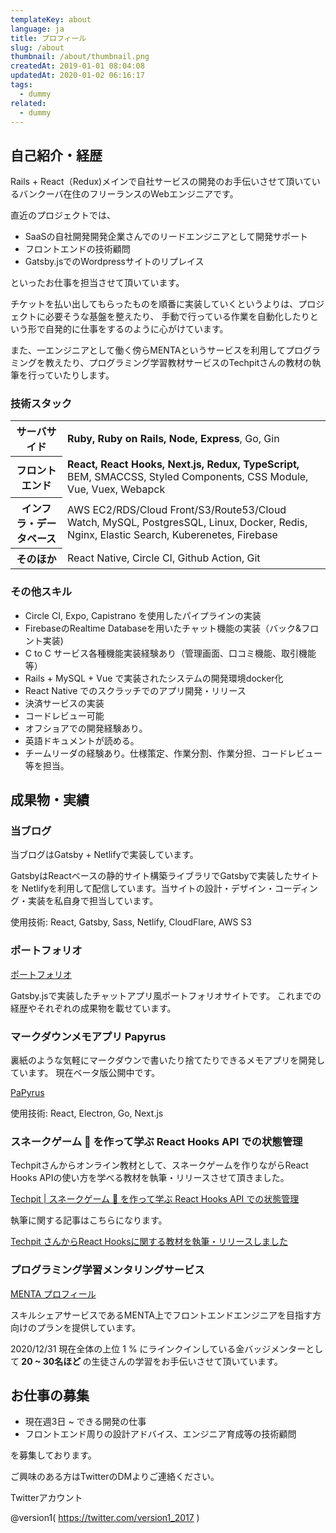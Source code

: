 ```yaml
---
templateKey: about
language: ja
title: プロフィール
slug: /about
thumbnail: /about/thumbnail.png
createdAt: 2019-01-01 08:04:08
updatedAt: 2020-01-02 06:16:17
tags:
  - dummy
related:
  - dummy
---
```



## 自己紹介・経歴

Rails + React（Redux)メインで自社サービスの開発のお手伝いさせて頂いているバンクーバ在住のフリーランスのWebエンジニアです。

直近のプロジェクトでは、

- SaaSの自社開発開発企業さんでのリードエンジニアとして開発サポート
- フロントエンドの技術顧問
- Gatsby.jsでのWordpressサイトのリプレイス

といったお仕事を担当させて頂いています。

チケットを払い出してもらったものを順番に実装していくというよりは、プロジェクトに必要そうな基盤を整えたり、
手動で行っている作業を自動化したりという形で自発的に仕事をするのように心がけています。

また、一エンジニアとして働く傍らMENTAというサービスを利用してプログラミングを教えたり、プログラミング学習教材サービスのTechpitさんの教材の執筆を行っていたりします。

### 技術スタック

<table>
<tbody>
<tr>
  <th>サーバサイド</th>
  <td><strong>Ruby, Ruby on Rails, Node, Express</strong>, Go, Gin</td>
</tr>
<tr>
  <th>フロントエンド</th>
  <td><strong>React, React Hooks, Next.js, Redux, TypeScript, </strong> BEM, SMACCSS, Styled Components, CSS Module, Vue, Vuex, Webapck</td>
</tr>
<tr>
  <th>インフラ・データベース</th>
  <td>AWS EC2/RDS/Cloud Front/S3/Route53/Cloud Watch, MySQL, PostgresSQL, Linux, Docker, Redis, Nginx, Elastic Search, Kuberenetes, Firebase</td>
</tr>
<tr>
  <th>そのほか</th>
  <td>React Native, Circle CI, Github Action, Git</td>
</tr>
</tbody>
</table>


### その他スキル

* Circle CI, Expo, Capistrano を使用したパイプラインの実装
* FirebaseのRealtime Databaseを用いたチャット機能の実装（バック&フロント実装)
* C to C サービス各種機能実装経験あり（管理画面、口コミ機能、取引機能等）
* Rails + MySQL + Vue で実装されたシステムの開発環境docker化
* React Native でのスクラッチでのアプリ開発・リリース
* 決済サービスの実装
* コードレビュー可能
* オフショアでの開発経験あり。
* 英語ドキュメントが読める。
* チームリーダの経験あり。仕様策定、作業分割、作業分担、コードレビュー等を担当。

## 成果物・実績


### 当ブログ

当ブログはGatsby + Netlifyで実装しています。

GatsbyはReactベースの静的サイト構築ライブラリでGatsbyで実装したサイトを
Netlifyを利用して配信しています。当サイトの設計・デザイン・コーディング・実装を私自身で担当しています。

使用技術: React, Gatsby, Sass, Netlify, CloudFlare, AWS S3

### ポートフォリオ

<a href="https://portfolio.ver-1-0.net/">ポートフォリオ</a>

Gatsby.jsで実装したチャットアプリ風ポートフォリオサイトです。
これまでの経歴やそれぞれの成果物を載せています。


### マークダウンメモアプリ Papyrus

裏紙のような気軽にマークダウンで書いたり捨てたりできるメモアプリを開発しています。
現在ベータ版公開中です。

<a href="https://papyrus-app.org/">PaPyrus</a>

使用技術: React, Electron, Go, Next.js

### スネークゲーム 🐍 を作って学ぶ React Hooks API での状態管理

Techpitさんからオンライン教材として、スネークゲームを作りながらReact Hooks APIの使い方を学べる教材を執筆・リリースさせて頂きました。

<a href="https://www.techpit.jp/courses/127">Techpit | スネークゲーム 🐍 を作って学ぶ React Hooks API での状態管理</a>


執筆に関する記事はこちらになります。

<a href="/2020/11/14/publish-snake-game-material">Techpit さんからReact Hooksに関する教材を執筆・リリースしました</a>

### プログラミング学習メンタリングサービス

<a href="https://menta.work/user/13371">MENTA プロフィール</a>

スキルシェアサービスであるMENTA上でフロントエンドエンジニアを目指す方向けのプランを提供しています。

2020/12/31 現在全体の上位 1 % にラインクインしている金バッジメンターとして<strong> 20 ~ 30名ほど </strong> の生徒さんの学習をお手伝いさせて頂いています。


## お仕事の募集

- 現在週3日 ~ できる開発の仕事
- フロントエンド周りの設計アドバイス、エンジニア育成等の技術顧問

を募集しております。

ご興味のある方はTwitterのDMよりご連絡ください。

Twitterアカウント

@version1( https://twitter.com/version1_2017 )
